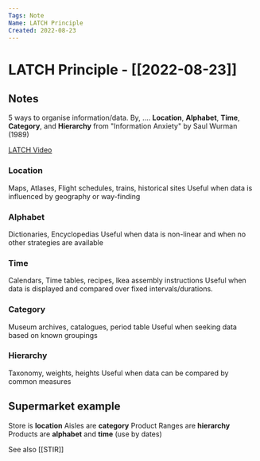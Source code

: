 ```yaml
---
Tags: Note
Name: LATCH Principle
Created: 2022-08-23
---
```

# LATCH Principle - [[2022-08-23]]
## Notes
5 ways to organise information/data. By, ....
**Location**, **Alphabet**, **Time**, **Category**, and **Hierarchy**
from "Information Anxiety" by Saul Wurman (1989)

[LATCH Video](https://youtu.be/Tgi1JQGHENI)

### Location
Maps, Atlases, Flight schedules, trains, historical sites
Useful when data is influenced by geography or way-finding

### Alphabet
Dictionaries, Encyclopedias
Useful when data is non-linear and when no other strategies are available

### Time
Calendars, Time tables, recipes, Ikea assembly instructions
Useful when data is displayed and compared over fixed intervals/durations. 

### Category
Museum archives, catalogues, period table
Useful when seeking data based on known groupings

### Hierarchy
Taxonomy, weights, heights
Useful when data can be compared by common measures

## Supermarket example
Store is **location**
Aisles are **category**
Product Ranges are **hierarchy**
Products are **alphabet** and **time** (use by dates)

See also [[STIR]]

